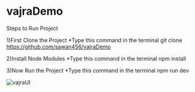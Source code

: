 # vajraDemo

Steps to Run Project

1)First Clone the Project
  *Type this command in the terminal
  git clone https://github.com/sawan456/vajraDemo
  
2)Install Node Modules
  *Type this command in the terminal
  npm install
  
3)Now Run the Project
  *Type this command in the terminal
  npm run dev

![vajraUI](https://github.com/sawan456/vajraDemo/assets/98866910/7f01a672-a826-490d-a0ca-5673bcd6068b)
